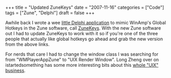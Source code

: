 +++
title = "Updated ZuneKeys"
date = "2007-11-16"
categories = ["Code"]
tags = ["Zune", "Delphi"]
draft = false
+++

Awhile back I wrote a wee [little Delphi application](/posts/zunekeys-global-hotkey-support-for-zune) to mimic WinAmp's Global Hotkeys in the Zune software, call [ZuneKeys](/downloads/ZuneKeys.zip). With the new Zune software out I had to update ZuneKeys to work with it so if you're one of the three people that actually like global hotkeys go ahead and grab the new version from the above links.

For nerds that care I had to change the window class I was searching for from "WMPlayerAppZune" to "UIX Render Window". Long Zheng over on istartedsomething has some more interesting bits about this [whole "UIX" business](http://www.istartedsomething.com/20071116/microsoft-iris-uix-framework-zune/).
